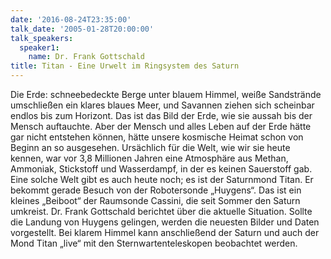 ```yaml
---
date: '2016-08-24T23:35:00'
talk_date: '2005-01-28T20:00:00'
talk_speakers:
  speaker1:
    name: Dr. Frank Gottschald
title: Titan - Eine Urwelt im Ringsystem des Saturn
---
```

Die Erde: schneebedeckte Berge unter blauem Himmel, weiße Sandstrände umschließen ein klares blaues Meer, und Savannen ziehen sich scheinbar endlos bis zum Horizont. Das ist das Bild der Erde, wie sie aussah bis der Mensch auftauchte. Aber der Mensch und alles Leben auf der Erde hätte gar nicht entstehen können, hätte unsere kosmische Heimat schon von Beginn an so ausgesehen. 
Ursächlich für die Welt, wie wir sie heute kennen, war vor 3,8 Millionen Jahren eine Atmosphäre aus Methan, Ammoniak, Stickstoff und Wasserdampf, in
der es keinen Sauerstoff gab. Eine solche Welt gibt es auch heute noch; es ist der Saturnmond Titan. Er bekommt gerade Besuch von der Robotersonde „Huygens“. Das ist ein kleines „Beiboot“ der Raumsonde Cassini, die seit Sommer den Saturn umkreist. 
Dr. Frank Gottschald berichtet über die aktuelle Situation. Sollte die Landung von Huygens gelingen, werden die neuesten Bilder und Daten vorgestellt. 
Bei klarem Himmel kann anschließend der Saturn und auch der Mond Titan „live“ mit den Sternwartenteleskopen beobachtet werden.